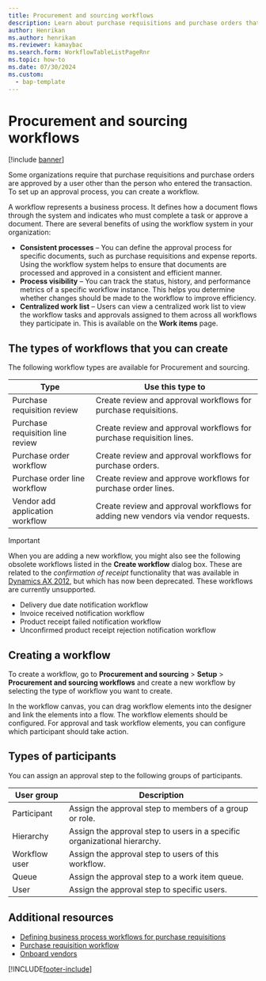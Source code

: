 ```yaml
---
title: Procurement and sourcing workflows
description: Learn about purchase requisitions and purchase orders that are approved by a user other than the person who entered the transaction.
author: Henrikan
ms.author: henrikan
ms.reviewer: kamaybac
ms.search.form: WorkflowTableListPageRnr
ms.topic: how-to
ms.date: 07/30/2024
ms.custom: 
  - bap-template
---
```


# Procurement and sourcing workflows

[!include [banner](../includes/banner.md)]

Some organizations require that purchase requisitions and purchase orders are approved by a user other than the person who entered the transaction. To set up an approval process, you can create a workflow.

A workflow represents a business process. It defines how a document flows through the system and indicates who must complete a task or approve a document. There are several benefits of using the workflow system in your organization:

- **Consistent processes** – You can define the approval process for specific documents, such as purchase requisitions and expense reports. Using the workflow system helps to ensure that documents are processed and approved in a consistent and efficient manner.
- **Process visibility** – You can track the status, history, and performance metrics of a specific workflow instance. This helps you determine whether changes should be made to the workflow to improve efficiency.
- **Centralized work list** – Users can view a centralized work list to view the workflow tasks and approvals assigned to them across all workflows they participate in. This is available on the **Work items** page.

## The types of workflows that you can create

The following workflow types are available for Procurement and sourcing.

| Type | Use this type to |
|---|---|
| Purchase requisition review | Create review and approval workflows for purchase requisitions. |
| Purchase requisition line review | Create review and approval workflows for purchase requisition lines. |
| Purchase order workflow | Create review and approval workflows for purchase orders. |
| Purchase order line workflow | Create review and approve workflows for purchase order lines. |
| Vendor add application workflow | Create review and approval workflows for adding new vendors via vendor requests. |

> [!IMPORTANT]
> When you are adding a new workflow, you might also see the following obsolete workflows listed in the **Create workflow** dialog box. These are related to the *confirmation of receipt* functionality that was available in [Dynamics AX 2012](/dynamicsax-2012/appuser-itpro/set-up-procurement-and-sourcing-workflows), but which has now been deprecated. These workflows are currently unsupported.
>
> - Delivery due date notification workflow
> - Invoice received notification workflow
> - Product receipt failed notification workflow
> - Unconfirmed product receipt rejection notification workflow

## Creating a workflow

To create a workflow, go to **Procurement and sourcing** \> **Setup** \> **Procurement and sourcing workflows** and create a new workflow by selecting the type of workflow you want to create.

In the workflow canvas, you can drag workflow elements into the designer and link the elements into a flow. The workflow elements should be configured. For approval and task workflow elements, you can configure which participant should take action.

## Types of participants

You can assign an approval step to the following groups of participants.

| User group | Description |
|---|---|
| Participant | Assign the approval step to members of a group or role. |
| Hierarchy | Assign the approval step to users in a specific organizational hierarchy. |
| Workflow user | Assign the approval step to users of this workflow. |
| Queue | Assign the approval step to a work item queue. |
| User | Assign the approval step to specific users. |

## Additional resources

- [Defining business process workflows for purchase requisitions](https://www.microsoft.com/download/details.aspx?id=101821)
- [Purchase requisition workflow](purchase-requisitions-workflow.md)
- [Onboard vendors](vendor-onboarding.md)

[!INCLUDE[footer-include](../../includes/footer-banner.md)]
